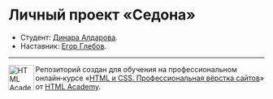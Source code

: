 # Личный проект «Седона»

* Студент: [Динара Алдарова](https://up.htmlacademy.ru/htmlcss/35/user/1314187).
* Наставник: [Егор Глебов](https://htmlacademy.ru/profile/id212499).

---

<a href="https://htmlacademy.ru/intensive/htmlcss"><img align="left" width="50" height="50" alt="HTML Academy" src="https://up.htmlacademy.ru/static/img/intensive/htmlcss/logo-for-github-2.png"></a>

Репозиторий создан для обучения на профессиональном онлайн‑курсе «[HTML и CSS. Профессиональная вёрстка сайтов](https://htmlacademy.ru/intensive/htmlcss)» от [HTML Academy](https://htmlacademy.ru).
